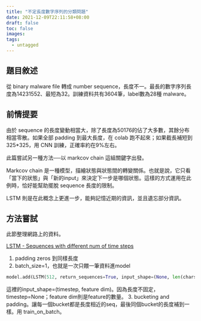 ```yaml
---
title: "不定長度數字序列的分類問題"
date: 2021-12-09T22:11:58+08:00
draft: false
toc: false
images:
tags: 
  - untagged
---
```


## 題目敘述

從 binary malware file 轉成 number sequence，長度不一。最長的數字序列長度為14231552、最短為32。訓練資料共有3604筆，label數為28種 malware。

## 前情提要
由於 sequence 的長度變動相當大，除了長度為50176的佔了大多數，其餘分布相當零散。如果全部 padding 到最大長度，在 colab 跑不起來；如果截長補短到325*325，用 CNN 訓練，正確率約在9%左右。

此篇嘗試另一種方法──以 markcov chain 這組關鍵字出發。

Markcov chain 是一種模型，描繪狀態與狀態間的轉變關係。也就是說，它只看「當下的狀態」與「新的input」來決定下一步是哪個狀態。這樣的方式運用在此例時，恰好能幫助擺脫 sequence 長度的限制。

LSTM 則是在此概念上更進一步，能夠記憶近期的資訊，並且遺忘部分資訊。

## 方法嘗試

此節整理網路上的資料。

[LSTM - Sequences with different num of time steps](https://github.com/keras-team/keras/issues/85)

1. padding zeros 到同樣長度
2. batch_size=1，也就是一次只餵一筆資料進model
```python
model.add(LSTM(512, return_sequences=True, input_shape=(None, len(chars))))
```
這裡的input_shape=(timestep, feature dim)。因為長度不固定，timestep=None；feature dim則是feature的數量。
3. bucketing and padding。讓每一個bucket都是長度相近的seq，最後同個bucket的長度補到一樣。用 train_on_batch。
